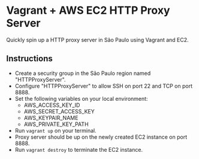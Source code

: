 # Vagrant + AWS EC2 HTTP Proxy Server

Quickly spin up a HTTP proxy server in São Paulo using Vagrant and EC2.

## Instructions
 - Create a security group in the São Paulo region named "HTTPProxyServer".
 - Configure "HTTPProxyServer" to allow SSH on port 22 and TCP on port 8888.
 - Set the following variables on your local environment:
   - AWS_ACCESS_KEY_ID
   - AWS_SECRET_ACCESS_KEY
   - AWS_KEYPAIR_NAME
   - AWS_PRIVATE_KEY_PATH
 - Run `vagrant up` on your terminal.
 - Proxy server should be up on the newly created EC2 instance on port 8888.
 - Run `vagrant destroy` to terminate the EC2 instance.